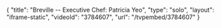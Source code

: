 {
    "title": "Breville -- Executive Chef: Patricia Yeo",
    "type": "solo",
    "layout": "iframe-static",
    "videoId": "3784607",
    "url": "\/tvpembed\/3784607"
}